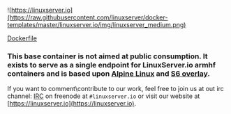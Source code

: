 ![https://linuxserver.io](https://raw.githubusercontent.com/linuxserver/docker-templates/master/linuxserver.io/img/linuxserver_medium.png)

[Dockerfile](https://github.com/linuxserver/docker-baseimage-python-armhf/blob/master/Dockerfile)

### This base container is not aimed at public consumption. It exists to serve as a single endpoint for LinuxServer.io armhf containers and is based upon [Alpine Linux](https://hub.docker.com/_/alpine/) and [S6 overlay](https://github.com/just-containers/s6-overlay).

If you want to comment\contribute to our work, feel free to join us at out irc channel:
[IRC](https://www.linuxserver.io/index.php/irc/) on freenode at `#linuxserver.io` or visit our website at [https://linuxserver.io](https://linuxserver.io).
